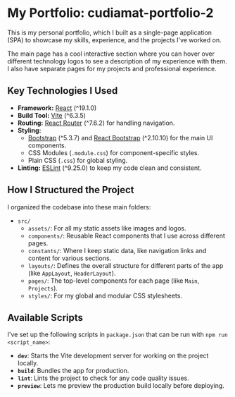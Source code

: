 # My Portfolio: cudiamat-portfolio-2

This is my personal portfolio, which I built as a single-page application (SPA) to showcase my skills, experience, and the projects I've worked on.

The main page has a cool interactive section where you can hover over different technology logos to see a description of my experience with them. I also have separate pages for my projects and professional experience.

## Key Technologies I Used

- **Framework:** [React](https://react.dev/) (^19.1.0)
- **Build Tool:** [Vite](https://vitejs.dev/) (^6.3.5)
- **Routing:** [React Router](https://reactrouter.com/) (^7.6.2) for handling navigation.
- **Styling:**
    - [Bootstrap](https://getbootstrap.com/) (^5.3.7) and [React Bootstrap](https://react-bootstrap.github.io/) (^2.10.10) for the main UI components.
    - CSS Modules (`.module.css`) for component-specific styles.
    - Plain CSS (`.css`) for global styling.
- **Linting:** [ESLint](httpss://eslint.org/) (^9.25.0) to keep my code clean and consistent.

## How I Structured the Project

I organized the codebase into these main folders:

- `src/`
  - `assets/`: For all my static assets like images and logos.
  - `components/`: Reusable React components that I use across different pages.
  - `constants/`: Where I keep static data, like navigation links and content for various sections.
  - `layouts/`: Defines the overall structure for different parts of the app (like `AppLayout`, `HeaderLayout`).
  - `pages/`: The top-level components for each page (like `Main`, `Projects`).
  - `styles/`: For my global and modular CSS stylesheets.

## Available Scripts

I've set up the following scripts in `package.json` that can be run with `npm run <script_name>`:

- **`dev`**: Starts the Vite development server for working on the project locally.
- **`build`**: Bundles the app for production.
- **`lint`**: Lints the project to check for any code quality issues.
- **`preview`**: Lets me preview the production build locally before deploying.